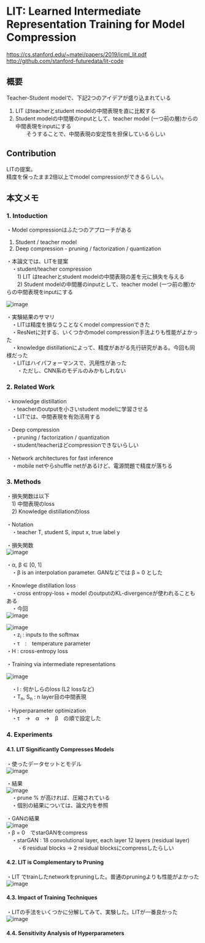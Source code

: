 # LIT: Learned Intermediate Representation Training for Model Compression  
https://cs.stanford.edu/~matei/papers/2019/icml_lit.pdf  
http://github.com/stanford-futuredata/lit-code  
  
## 概要  
Teacher-Student modelで、下記2つのアイデアが盛り込まれている  
1) LIT はteacherとstudent modelの中間表現を直に比較する  
2) Student modelの中間層のinputとして、teacher model (一つ前の層)からの中間表現をinputにする  
　　そうすることで、中間表現の安定性を担保しているらしい  
  
## Contribution  
LITの提案。  
精度を保ったまま2倍以上でmodel compressionができるらしい。  
  
## 本文メモ  
### 1. Intoduction  
・Model compressionはふたつのアプローチがある  
1. Student / teacher model  
2. Deep compression - pruning / factorization / quantization  
  
・本論文では、LITを提案  
　・student/teacher compression  
　　1) LIT はteacherとstudent modelの中間表現の差を元に損失を与える  
　　2) Student modelの中間層のinputとして、teacher model (一つ前の層)からの中間表現をinputにする  
  
![image](https://user-images.githubusercontent.com/30098187/76271391-b8f9b380-62bb-11ea-9568-8cccc6d9bacf.png)  
  
・実験結果のサマリ  
　・LITは精度を損なうことなくmodel compressionできた  
　・ResNetに対する、いくつかのmodel compression手法よりも性能がよかった  
　・knowledge distillationによって、精度があがる先行研究がある。今回も同様だった  
　・LITはハイパフォーマンスで、汎用性があった  
　　・ただし、CNN系のモデルのみかもしれない  
  
### 2. Related Work  
・knowledge distillation  
　・teacherのoutputを小さいstudent modelに学習させる  
　・LITでは、中間表現を有効活用する  
  
・Deep compression  
　・pruning / factorization / quantization  
　・student/teacherほどcompressionできないらしい  
  
・Network architectures for fast inference  
　・mobile netやらshuffle netがあるけど、電源問題で精度が落ちる  
  
### 3. Methods  
・損失関数は以下  
　1) 中間表現のloss  
　2) Knowledge distillationのloss  
  
・Notation  
　・teacher T, student S, input x, true label y  
  
・損失関数  
![image](https://user-images.githubusercontent.com/30098187/76282137-2f0d1300-62da-11ea-8dc6-9002ed423a06.png)  
  
・α, β ∈ [0, 1]  
　・β is an interpolation parameter. GANなどでは β = 0 とした  
  
・Knowlege distillation loss  
　・cross entropy-loss + model のoutputのKL-divergenceが使われることもある  
　・今回  
![image](https://user-images.githubusercontent.com/30098187/76282398-e30e9e00-62da-11ea-8ea7-b4f7d46d0ebc.png)  
  
![image](https://user-images.githubusercontent.com/30098187/76282412-ec980600-62da-11ea-9ef7-5339ff1ed55d.png)  
　・z<sub>i</sub> : inputs to the softmax  
　・τ　:　temperature parameter  
  ・H : cross-entropy loss  
  
・Training via intermediate representations  
  
![image](https://user-images.githubusercontent.com/30098187/76282737-ec4c3a80-62db-11ea-9369-c66c2b2e541c.png)  
  
　・l : 何かしらのloss (L2 lossなど)  
　・T<sub>n</sub>, S<sub>n</sub> : n layer目の中間表現  
  
・Hyperparameter optimization  
　・τ　→　α　→　β　の順で設定した  
  
### 4. Experiments  
#### 4.1. LIT Significantly Compresses Models  
・使ったデータセットとモデル  
![image](https://user-images.githubusercontent.com/30098187/76283375-c6279a00-62dd-11ea-9869-b220c4863efb.png)  
  
・結果  
![image](https://user-images.githubusercontent.com/30098187/76283427-e9524980-62dd-11ea-804b-2884c28b612a.png)  
　・prune % が高ければ、圧縮されている  
　・個別の結果については、論文内を参照  
  
・GANの結果  
![image](https://user-images.githubusercontent.com/30098187/76283948-4c90ab80-62df-11ea-85d0-05d9ee2f7b03.png)  
・β = 0　でstarGANをcompress  
　・starGAN : 18 convolutional layer, each layer 12 layers (residual layer)  
　　・6 residual blocks -> 2 residual blocksにcompressしたらしい  
  
#### 4.2. LIT is Complementary to Pruning  
・LIT でtrainしたnetworkをpruningした。普通のpruningよりも性能がよかった  
![image](https://user-images.githubusercontent.com/30098187/76287544-173c8b80-62e8-11ea-9c82-569b6f732fe8.png)  
  
#### 4.3. Impact of Training Techniques
・LITの手法をいくつかに分解してみて、実験した。LITが一番良かった  
![image](https://user-images.githubusercontent.com/30098187/76287681-5b2f9080-62e8-11ea-82ef-2846abc8a5b7.png)  
  
#### 4.4. Sensitivity Analysis of Hyperparameters  
